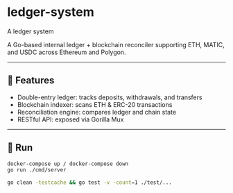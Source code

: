 # ledger-system
A ledger system


A Go-based internal ledger + blockchain reconciler supporting ETH, MATIC, and USDC across Ethereum and Polygon.

---

## 🧪 Features

- Double-entry ledger: tracks deposits, withdrawals, and transfers
- Blockchain indexer: scans ETH & ERC-20 transactions
- Reconciliation engine: compares ledger and chain state
- RESTful API: exposed via Gorilla Mux

---

## 🚀 Run

```bash
docker-compose up / docker-compose down
go run ./cmd/server

go clean -testcache && go test -v -count=1 ./test/...